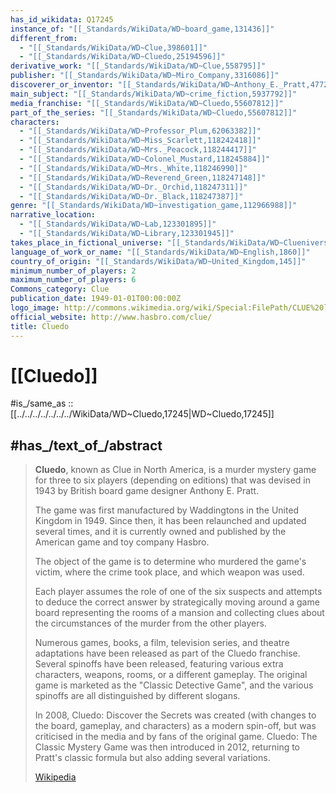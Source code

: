 ```yaml
---
has_id_wikidata: Q17245
instance_of: "[[_Standards/WikiData/WD~board_game,131436]]"
different_from:
  - "[[_Standards/WikiData/WD~Clue,398601]]"
  - "[[_Standards/WikiData/WD~Cluedo,25194596]]"
derivative_work: "[[_Standards/WikiData/WD~Clue,558795]]"
publisher: "[[_Standards/WikiData/WD~Miro_Company,3316086]]"
discoverer_or_inventor: "[[_Standards/WikiData/WD~Anthony_E._Pratt,4772439]]"
main_subject: "[[_Standards/WikiData/WD~crime_fiction,5937792]]"
media_franchise: "[[_Standards/WikiData/WD~Cluedo,55607812]]"
part_of_the_series: "[[_Standards/WikiData/WD~Cluedo,55607812]]"
characters:
  - "[[_Standards/WikiData/WD~Professor_Plum,62063382]]"
  - "[[_Standards/WikiData/WD~Miss_Scarlett,118242418]]"
  - "[[_Standards/WikiData/WD~Mrs._Peacock,118244417]]"
  - "[[_Standards/WikiData/WD~Colonel_Mustard,118245884]]"
  - "[[_Standards/WikiData/WD~Mrs._White,118246990]]"
  - "[[_Standards/WikiData/WD~Reverend_Green,118247148]]"
  - "[[_Standards/WikiData/WD~Dr._Orchid,118247311]]"
  - "[[_Standards/WikiData/WD~Dr._Black,118247387]]"
genre: "[[_Standards/WikiData/WD~investigation_game,112966988]]"
narrative_location:
  - "[[_Standards/WikiData/WD~Lab,123301895]]"
  - "[[_Standards/WikiData/WD~Library,123301945]]"
takes_place_in_fictional_universe: "[[_Standards/WikiData/WD~Clueniverse,123301901]]"
language_of_work_or_name: "[[_Standards/WikiData/WD~English,1860]]"
country_of_origin: "[[_Standards/WikiData/WD~United_Kingdom,145]]"
minimum_number_of_players: 2
maximum_number_of_players: 6
Commons_category: Clue
publication_date: 1949-01-01T00:00:00Z
logo_image: http://commons.wikimedia.org/wiki/Special:FilePath/CLUE%20logo.png
official_website: http://www.hasbro.com/clue/
title: Cluedo
---
```


# [[Cluedo]] 

#is_/same_as :: [[../../../../../../../WikiData/WD~Cluedo,17245|WD~Cluedo,17245]] 

## #has_/text_of_/abstract 

> **Cluedo**, known as Clue in North America, is a murder mystery game 
> for three to six players (depending on editions) that was devised in 1943 
> by British board game designer Anthony E. Pratt. 
> 
> The game was first manufactured by Waddingtons in the United Kingdom in 1949. 
> Since then, it has been relaunched and updated several times, 
> and it is currently owned and published by the American game and toy company Hasbro.
>
> The object of the game is to determine who murdered the game's victim, 
> where the crime took place, and which weapon was used. 
> 
> Each player assumes the role of one of the six suspects 
> and attempts to deduce the correct answer by strategically moving around a game board 
> representing the rooms of a mansion and collecting clues about the circumstances of the murder 
> from the other players.
>
> Numerous games, books, a film, television series, and theatre adaptations have been released as part of the Cluedo franchise. Several spinoffs have been released, featuring various extra characters, weapons, rooms, or a different gameplay. The original game is marketed as the "Classic Detective Game", and the various spinoffs are all distinguished by different slogans.
>
> In 2008, Cluedo: Discover the Secrets was created (with changes to the board, gameplay, and characters) as a modern spin-off, but was criticised in the media and by fans of the original game. Cluedo: The Classic Mystery Game was then introduced in 2012, returning to Pratt's classic formula but also adding several variations.
>
> [Wikipedia](https://en.wikipedia.org/wiki/Cluedo) 

